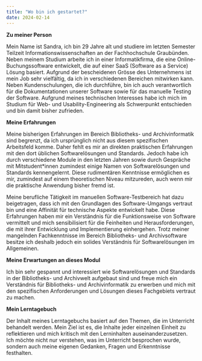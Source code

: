 ```yaml
---
title: "Wo bin ich gestartet?"
date: 2024-02-14
---
```

**Zu meiner Person**

Mein Name ist Sandra, ich bin 29 Jahre alt und studiere im letzten Semester Teilzeit Informationswissenschaften an der Fachhochschule Graubünden. Neben meinem Studium arbeite ich in einer Informatikfirma, die eine Online-Buchungssoftware entwickelt, die auf einer SaaS (Software as a Service) Lösung basiert. Aufgrund der bescheidenen Grösse des Unternehmens ist mein Job sehr vielfältig, da ich in verschiedenen Bereichen mitwirken kann. Neben Kundenschulungen, die ich durchführe, bin ich auch verantwortlich für die Dokumentationen unserer Software sowie für das manuelle Testing der Software. Aufgrund meines technischen Interesses habe ich mich im Studium für Web- und Usability-Engineering als Schwerpunkt entschieden und bin damit bisher zufrieden.

**Meine Erfahrungen**

Meine bisherigen Erfahrungen im Bereich Bibliotheks- und Archivinformatik sind begrenzt, da ich ursprünglich nicht aus diesem spezifischen Arbeitsfeld komme. Daher fehlt es mir an direkten praktischen Erfahrungen mit den dort üblichen Softwarelösungen und Standards. Jedoch habe ich durch verschiedene Module in den letzten Jahren sowie durch Gespräche mit Mitstudent*innen zumindest einige Namen von Softwarelösungen und Standards kennengelernt. Diese rudimentären Kenntnisse ermöglichen es mir, zumindest auf einem theoretischen Niveau mitzureden, auch wenn mir die praktische Anwendung bisher fremd ist.

Meine berufliche Tätigkeit im manuellen Software-Testbereich hat dazu beigetragen, dass ich mit den Grundlagen des Software-Umgangs vertraut bin und eine Affinität für technische Aspekte entwickelt habe. Diese Erfahrungen haben mir ein Verständnis für die Funktionsweise von Software vermittelt und mich sensibilisiert für die Feinheiten und Herausforderungen, die mit ihrer Entwicklung und Implementierung einhergehen. Trotz meiner mangelnden Fachkenntnisse im Bereich Bibliotheks- und Archivsoftware besitze ich deshalb jedoch ein solides Verständnis für Softwarelösungen im Allgemeinen. 

**Meine Erwartungen an dieses Modul**

Ich bin sehr gespannt und interessiert wie Softwarelösungen und Standards in der Bibliotheks- und Archivwelt aufgebaut sind und freue mich ein Verständnis für Bibliotheks- und Archivinformatik zu erwerben und mich mit den spezifischen Anforderungen und Lösungen dieses Fachgebiets vertraut zu machen.

**Mein Lerntagebuch**

Der Inhalt meines Lerntagebuchs basiert auf den Themen, die im Unterricht behandelt werden. Mein Ziel ist es, die Inhalte jeder einzelnen Einheit zu reflektieren und mich kritisch mit den Lerninhalten auseinanderzusetzen. Ich möchte nicht nur verstehen, was im Unterricht besprochen wurde, sondern auch meine eigenen Gedanken, Fragen und Erkenntnisse festhalten. 